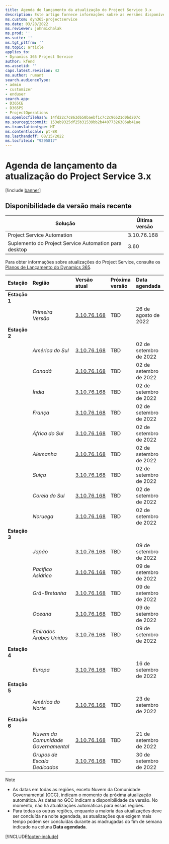 ```yaml
---
title: Agenda de lançamento da atualização do Project Service 3.x
description: Este artigo fornece informações sobre as versões disponíveis e futuras do Dynamics 365 Project Service Automation.
ms.custom: dyn365-projectservice
ms.date: 03/28/2022
ms.reviewer: johnmichalak
ms.prod: ''
ms.suite: ''
ms.tgt_pltfrm: ''
ms.topic: article
applies_to:
- Dynamics 365 Project Service
author: kfend
ms.assetid: ''
caps.latest.revision: 42
ms.author: rumant
search.audienceType:
- admin
- customizer
- enduser
search.app:
- D365CE
- D365PS
- ProjectOperations
ms.openlocfilehash: 14fd22c7c863d650baebf1c7c2c96521d0bd207c
ms.sourcegitcommit: 153eb9325df25b31539bb2b44077326386ab41ae
ms.translationtype: HT
ms.contentlocale: pt-BR
ms.lasthandoff: 08/15/2022
ms.locfileid: "9295817"
---
```

# <a name="update-release-schedule-for-project-service-3x"></a>Agenda de lançamento da atualização do Project Service 3.x

[!include [banner](../includes/psa-now-project-operations.md)]

## <a name="latest-version-availability"></a>Disponibilidade da versão mais recente

| Solução  | Última versão |
|-------|----|
| Project Service Automation    | 3.10.76.168 |
| Suplemento do Project Service Automation para desktop                | 3.60          |

Para obter informações sobre atualizações do Project Service, consulte os [Planos de Lançamento do Dynamics 365](/dynamics365/release-plans/). 

| Estação  | Região | Versão atual | Próxima versão |  Data agendada
| :---   | :---   | :---   | :---   |:---   |         
|<strong>Estação 1</strong> | |  |  | |
| | <i>Primeira Versão</i> | [3.10.76.168](whats-new-ur-45.md) | TBD | 26 de agosto de 2022
|<strong>Estação 2</strong> | |  |  | |
| | <i>América do Sul</i> | [3.10.76.168](whats-new-ur-45.md) | TBD | 02 de setembro de 2022
| | <i>Canadá</i> | [3.10.76.168](whats-new-ur-45.md) | TBD | 02 de setembro de 2022
| | <i>Índia</i> | [3.10.76.168](whats-new-ur-45.md) | TBD | 02 de setembro de 2022
| | <i>França</i> | [3.10.76.168](whats-new-ur-45.md) | TBD | 02 de setembro de 2022
| | <i>África do Sul</i> | [3.10.76.168](whats-new-ur-45.md) | TBD | 02 de setembro de 2022
| | <i>Alemanha</i> | [3.10.76.168](whats-new-ur-45.md) | TBD | 02 de setembro de 2022
| | <i>Suíça</i> | [3.10.76.168](whats-new-ur-45.md) | TBD | 02 de setembro de 2022
| | <i>Coreia do Sul</i> | [3.10.76.168](whats-new-ur-45.md) | TBD | 02 de setembro de 2022
| | <i>Noruega</i> | [3.10.76.168](whats-new-ur-45.md) | TBD | 02 de setembro de 2022
|<strong>Estação 3</strong> | |  |  | |
| | <i>Japão</i> | [3.10.76.168](whats-new-ur-45.md) | TBD | 09 de setembro de 2022
| | <i>Pacífico Asiático</i> | [3.10.76.168](whats-new-ur-45.md) | TBD | 09 de setembro de 2022
| | <i>Grã-Bretanha</i> | [3.10.76.168](whats-new-ur-45.md) | TBD | 09 de setembro de 2022
| | <i>Oceana</i> | [3.10.76.168](whats-new-ur-45.md) | TBD | 09 de setembro de 2022
| | <i>Emirados Árabes Unidos</i> | [3.10.76.168](whats-new-ur-45.md) | TBD | 09 de setembro de 2022
|<strong>Estação 4</strong> | |  |  | |
| | <i>Europa</i> | [3.10.76.168](whats-new-ur-45.md) | TBD | 16 de setembro de 2022
|<strong>Estação 5</strong> | |  |  | |
| | <i>América do Norte</i> | [3.10.76.168](whats-new-ur-45.md) | TBD | 23 de setembro de 2022
|<strong>Estação 6</strong> | |  |  | |
| | <i>Nuvem da Comunidade Governamental</i> | [3.10.76.168](whats-new-ur-45.md) | TBD | 21 de setembro de 2022
| | <i>Grupos de Escala Dedicados</i> | [3.10.76.168](whats-new-ur-45.md) | TBD | 30 de setembro de 2022




>[!Note]
> - As datas em todas as regiões, exceto Nuvem da Comunidade Governamental (GCC), indicam o momento da próxima atualização automática. As datas no GCC indicam a disponibilidade da versão. No momento, não há atualizações automáticas para essas regiões.
> - Para todas as outras regiões, enquanto a maioria das atualizações deve ser concluída na noite agendada, as atualizações que exigem mais tempo podem ser concluídas durante as madrugadas do fim de semana indicado na coluna **Data agendada**.


[!INCLUDE[footer-include](../includes/footer-banner.md)]
